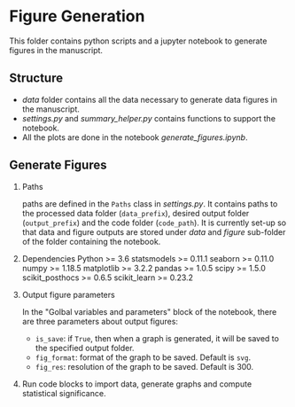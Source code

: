 # Figure Generation
This folder contains python scripts and a jupyter notebook to generate figures in the manuscript.

## Structure
- _data_ folder contains all the data necessary to generate data figures in the manuscript.
- _settings.py_ and _summary_helper.py_ contains functions to support the notebook.
- All the plots are done in the notebook _generate_figures.ipynb_.


## Generate Figures
1. Paths

	paths are defined in the `Paths` class in _settings.py_. It contains paths to the processed data folder (`data_prefix`), desired output folder (`output_prefix`) and the code folder (`code_path`). It is currently set-up so that data and figure outputs are stored under _data_ and _figure_ sub-folder of the folder containing the notebook.
2. Dependencies
	Python >= 3.6
	statsmodels >= 0.11.1
	seaborn >= 0.11.0
	numpy >= 1.18.5
	matplotlib >= 3.2.2
	pandas >= 1.0.5
	scipy >= 1.5.0
	scikit_posthocs >= 0.6.5
	scikit_learn >= 0.23.2


3. Output figure parameters

	In the "Golbal variables and parameters" block of the notebook, there are three parameters about output figures:
	  - `is_save`: if `True`, then when a graph is generated, it will be saved to the specified output folder.
	  - `fig_format`: format of the graph to be saved. Default is `svg`.
	  - `fig_res`: resolution of the graph to be saved. Default is 300.

4. Run code blocks to import data, generate graphs and compute statistical significance.
